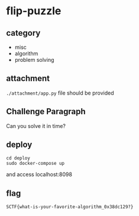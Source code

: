 # flip-puzzle

## category
- misc
- algorithm
- problem solving

## attachment
`./attachment/app.py` file should be provided

## Challenge Paragraph
Can you solve it in time?

## deploy
```
cd deploy
sudo docker-compose up
```
and access localhost:8098

## flag
`SCTF{what-is-your-favorite-algorithm_0x38dc129?}`